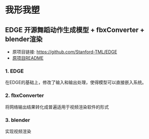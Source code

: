 # 我形我塑
## EDGE 开源舞蹈动作生成模型 + fbxConverter + blender渲染

+ 原项目链接: https://github.com/Stanford-TML/EDGE
+ [原项目README](README_Original.md)

### 1. EDGE
在EDGE的基础上，修改了输入和输出处理，使得模型可以直接嵌入系统。
  
### 2. fbxConverter
将网络输出结果转化成普遍适用于视频渲染软件的形式

### 3. blender
实现视频渲染

